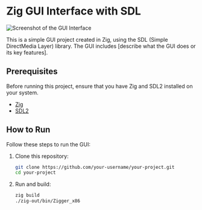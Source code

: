 # Zig GUI Interface with SDL

![Screenshot of the GUI Interface](screenshot.png)

This is a simple GUI project created in Zig, using the SDL (Simple DirectMedia Layer) library. The GUI includes [describe what the GUI does or its key features].

## Prerequisites

Before running this project, ensure that you have Zig and SDL2 installed on your system.

- [Zig](https://ziglang.org/)
- [SDL2](https://libsdl.org/)

## How to Run

Follow these steps to run the GUI:

1. Clone this repository:

   ```bash
   git clone https://github.com/your-username/your-project.git
   cd your-project
   ```

2. Run and build:

   ```bash
   zig build
   ./zig-out/bin/Zigger_x86
   ```
